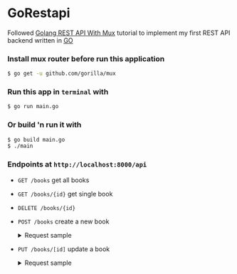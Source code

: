 # GoRestapi

Followed [Golang REST API With Mux](https://www.youtube.com/watch?v=SonwZ6MF5BE "Golang REST API With Mux") tutorial to implement my first REST API backend written in [GO](https://golang.org/ "GO Lang")

### Install mux router before run this application
```BASH
$ go get -u github.com/gorilla/mux
```

### Run this app in `terminal` with
```BASH
$ go run main.go
```

### Or build 'n run it with
```BASH
$ go build main.go
$ ./main
```

### Endpoints at `http://localhost:8000/api`
* `GET /books` get all books
* `GET /books/{id}` get single book
* `DELETE /books/{id}`
* `POST /books` create a new book
  <details><summary>Request sample</summary>
  
  ```json
    {
     "isbn":"54887",
     "title": "Book Three",
     "author": {
          "firstname": "Carol",
          "lastname": "Williams"
      }
    }
  ```
  
  </details>

* `PUT /books/[id]` update a book
  <details><summary>Request sample</summary>
  
  ```json
    {
      "id": "8498081",
      "isbn": "54887",
      "title": "Book Three",
      "author": {
          "firstname": "Caroll",
          "lastname": "Lewis"
       }
    }
  ```
  </details>
